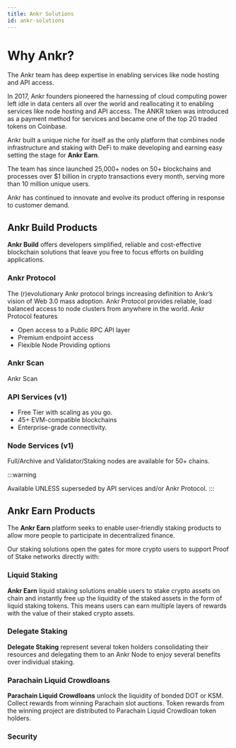 ```yaml
---
title: Ankr Solutions
id: ankr-solutions
---
```


# Why Ankr?

The Ankr team has deep expertise in enabling services like node hosting and API access. 

In 2017, Ankr founders pioneered the harnessing of cloud computing power left idle in data centers all over the world and reallocating it to enabling services like node hosting and API access. The ANKR token was introduced as a payment method for services and became one of the top 20 traded tokens on Coinbase. 

Ankr built a unique niche for itself as the only platform that combines node infrastructure and staking with DeFi to make developing and earning easy setting the stage for **Ankr Earn**. 

The team has since launched 25,000+ nodes on 50+ blockchains and processes over $1 billion in crypto transactions every month, serving more than 10 million unique users.

Ankr has continued to innovate and evolve its product offering in response to customer demand.

## Ankr Build Products

**Ankr Build** offers developers simplified, reliable and cost-effective blockchain solutions that leave you free to focus efforts on building applications.

### Ankr Protocol
The (r)evolutionary Ankr protocol brings increasing definition to Ankr’s vision of Web 3.0 mass adoption. Ankr Protocol provides reliable, load balanced access to node clusters from anywhere in the world.
Ankr Protocol features 
- Open access to a Public RPC API layer
- Premium endpoint access
- Flexible Node Providing options 

### Ankr Scan
Ankr Scan 

### API Services (v1)
- Free Tier with scaling as you go.
- 45+ EVM-compatible blockchains
- Enterprise-grade connectivity.

### Node Services (v1)
Full/Archive and Validator/Staking nodes are available for 50+ chains. 

:::warning

Available UNLESS superseded by API services and/or Ankr Protocol.
:::

## Ankr Earn Products

The **Ankr Earn** platform seeks to enable user-friendly staking products to allow more people to participate in decentralized finance. 

Our staking solutions open the gates for more crypto users to support Proof of Stake networks directly with: 

### Liquid Staking 
**Ankr Earn** liquid staking solutions enable users to stake crypto assets on chain and instantly free up the liquidity of the staked assets in the form of liquid staking tokens. This means users can earn multiple layers of rewards with the value of their staked crypto assets. 

### Delegate Staking
**Delegate Staking** represent several token holders consolidating their resources and delegating them to an Ankr Node to enjoy several benefits over individual staking. 

### Parachain Liquid Crowdloans
**Parachain Liquid Crowdloans** unlock the liquidity of bonded DOT or KSM. Collect rewards from winning Parachain slot auctions. Token rewards from the winning project are distributed to Parachain Liquid Crowdloan token holders.

### Security

